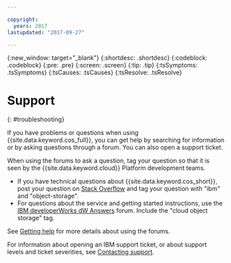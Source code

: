 ```yaml
---

copyright:
  years: 2017
lastupdated: "2017-09-27"

---
```

{:new_window: target="_blank"}
{:shortdesc: .shortdesc}
{:codeblock: .codeblock}
{:pre: .pre}
{:screen: .screen}
{:tip: .tip}
{:tsSymptoms: .tsSymptoms}
{:tsCauses: .tsCauses}
{:tsResolve: .tsResolve}

# Support
{: #troubleshooting}

If you have problems or questions when using {{site.data.keyword.cos_full}}, you can get help by searching for information or by asking questions through a forum. You can also open a support ticket.

When using the forums to ask a question, tag your question so that it is seen by the {{site.data.keyword.cloud}} Platform development teams.

* If you have technical questions about {{site.data.keyword.cos_short}}, post your question on <a href="http://stackoverflow.com/search?q=object-storage+ibm-bluemix" target="_blank">Stack Overflow</a> and tag your question with "ibm" and "object-storage".
* For questions about the service and getting started instructions, use the <a href="https://developer.ibm.com/answers/topics/objectstorage/?smartspace=bluemix" target="_blank">IBM developerWorks dW Answers</a> forum. Include the  "cloud object storage" tag.

See [Getting help](/docs/get-support/howtogetsupport.html) for more details about using the forums.

For information about opening an IBM support ticket, or about support levels and ticket severities, see [Contacting support](/docs/get-support/howtogetsupport.html).
